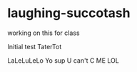 # laughing-succotash
working on this for class

Initial test
TaterTot

LaLeLuLeLo
Yo sup
U can't C ME
LOL